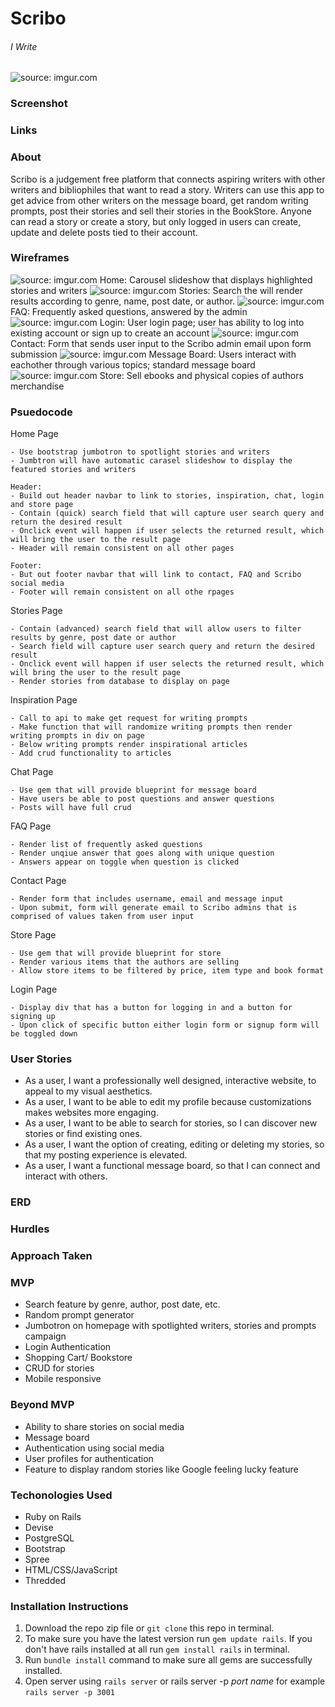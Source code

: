 # Scribo
###### I Write
<img src="http://i.imgur.com/TF0ILTg.png" title="source: imgur.com" />

### Screenshot

### Links

### About
Scribo is a judgement free platform that connects aspiring writers with other writers and bibliophiles that want to read a story. Writers can use this app to get advice from other writers on the message board, get random writing prompts, post their stories and sell their stories in the BookStore. Anyone can read a story or create a story, but only logged in users can create, update and delete posts tied to their account.

### Wireframes
<img src="http://i.imgur.com/j2MBNo3.png" title="source: imgur.com" />
Home: Carousel slideshow that displays highlighted stories and writers

<img src="http://i.imgur.com/LeLGCsN.png" title="source: imgur.com" />
Stories: Search the will render results according to genre, name, post date, or author.

<img src="http://i.imgur.com/8twHiYv.png" title="source: imgur.com" />
FAQ: Frequently asked questions, answered by the admin

<img src="http://i.imgur.com/lVUZCxe.png" title="source: imgur.com" />
Login: User login page; user has ability to log into existing account or sign up to create an account

<img src="http://i.imgur.com/PyoJNH9.png" title="source: imgur.com" />
Contact: Form that sends user input to the Scribo admin email upon form submission 

<img src="http://i.imgur.com/uz5zCTa.png" title="source: imgur.com" />
Message Board: Users interact with eachother through various topics; standard message board

<img src="http://i.imgur.com/vJ1YD2P.png" title="source: imgur.com" />
Store: Sell ebooks and physical copies of authors merchandise 

### Psuedocode
Home Page

```
- Use bootstrap jumbotron to spotlight stories and writers
- Jumbtron will have automatic carasel slideshow to display the featured stories and writers

Header: 
- Build out header navbar to link to stories, inspiration, chat, login and store page
- Contain (quick) search field that will capture user search query and return the desired result
- Onclick event will happen if user selects the returned result, which will bring the user to the result page
- Header will remain consistent on all other pages

Footer:
- But out footer navbar that will link to contact, FAQ and Scribo social media 
- Footer will remain consistent on all othe rpages
```
Stories Page

```
- Contain (advanced) search field that will allow users to filter results by genre, post date or author
- Search field will capture user search query and return the desired result
- Onclick event will happen if user selects the returned result, which will bring the user to the result page
- Render stories from database to display on page
```

Inspiration Page

```
- Call to api to make get request for writing prompts
- Make function that will randomize writing prompts then render writing prompts in div on page
- Below writing prompts render inspirational articles
- Add crud functionality to articles 
```
Chat Page

```
- Use gem that will provide blueprint for message board
- Have users be able to post questions and answer questions
- Posts will have full crud
```

FAQ Page

```
- Render list of frequently asked questions
- Render unqiue answer that goes along with unique question
- Answers appear on toggle when question is clicked 
```
Contact Page

```
- Render form that includes username, email and message input
- Upon submit, form will generate email to Scribo admins that is comprised of values taken from user input
```

Store Page

```
- Use gem that will provide blueprint for store
- Render various items that the authors are selling
- Allow store items to be filtered by price, item type and book format
```

Login Page

```
- Display div that has a button for logging in and a button for signing up
- Upon click of specific button either login form or signup form will be toggled down 
```

### User Stories
- As a user, I want a professionally well designed, interactive website, to appeal to my visual aesthetics.
- As a user, I want to be able to edit my profile because customizations makes websites more engaging.
- As a user, I want to be able to search for stories, so I can discover new stories or find existing ones.
- As a user, I want the option of creating, editing or deleting my stories, so that my posting experience is elevated.
- As a user, I want a functional message board, so that I can connect and interact with others. 
 
### ERD

### Hurdles

### Approach Taken

### MVP
- Search feature by genre, author, post date, etc.
- Random prompt generator
- Jumbotron on homepage with spotlighted writers, stories and prompts campaign
- Login Authentication
- Shopping Cart/ Bookstore 
- CRUD for stories
- Mobile responsive

### Beyond MVP
- Ability to share stories on social media
- Message board 
- Authentication using social media 
- User profiles for authentication
- Feature to display random stories like Google feeling lucky feature

### Techonologies Used
- Ruby on Rails
- Devise 
- PostgreSQL
- Bootstrap
- Spree
- HTML/CSS/JavaScript
- Thredded

### Installation Instructions
1. Download the repo zip file or ```git clone``` this repo in terminal.
2. To make sure you have the latest version run ```gem update rails```. If you don't have rails installed at all run ```gem install rails``` in terminal.
3. Run ```bundle install``` command to make sure all gems are successfully installed.
4. Open server using ```rails server``` or rails server -p *port name* for example ```rails server -p 3001```

